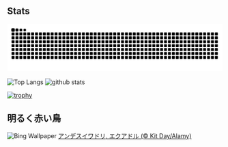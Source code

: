 ## Stats
<picture>
  <source media="(prefers-color-scheme: dark)" srcset="https://raw.githubusercontent.com/ba230t/ba230t/output/github-contribution-grid-snake-dark.svg">
  <source media="(prefers-color-scheme: light)" srcset="https://raw.githubusercontent.com/ba230t/ba230t/output/github-contribution-grid-snake.svg">
  <img alt="github contribution grid snake animation" src="https://raw.githubusercontent.com/ba230t/ba230t/output/github-contribution-grid-snake.svg">
</picture>

<p align="left">
  <img alt="Top Langs" height="150px" src="https://github-readme-stats.vercel.app/api/top-langs/?username=ba230t&layout=compact&theme=transparent" />
  <img alt="github stats" height="150px" src="https://github-readme-stats.vercel.app/api?username=ba230t&theme=transparent" />
</p>

[![trophy](https://github-profile-trophy.vercel.app/?username=ba230t&theme=transparent&column=7)](https://github.com/ryo-ma/github-profile-trophy)


<!-- Bing Wallpaper Start -->
## 明るく赤い鳥
![Bing Wallpaper](https://www.bing.com/th?id=OHR.EcuadorBird_JA-JP5274741674_1920x1080.jpg&rf=LaDigue_1920x1080.jpg&pid=hp)
[アンデスイワドリ, エクアドル (© Kit Day/Alamy)](https://www.bing.com/search?q=%E3%82%A2%E3%83%B3%E3%83%87%E3%82%B9%E3%82%A4%E3%83%AF%E3%83%89%E3%83%AA&form=hpcapt&filters=HpDate%3a%2220250416_1500%22)
<!-- Bing Wallpaper End -->
